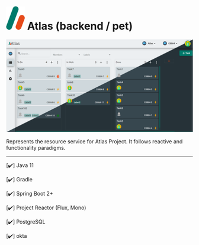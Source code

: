 # <img src="https://raw.githubusercontent.com/dream-interactive/atlas.frontend/main/src/assets/images/logo/Atlas-logo_339_5grad_Deep.svg" alt="drawing" width="50"/> Atlas (backend / pet)

![Atlas](https://github.com/dream-interactive/atlas.frontend/raw/main/src/assets/images/board2.png) 

 Represents the resource service for Atlas Project. It follows reactive and functionality paradigms. 
 
***

[:heavy_check_mark:] Java 11

[:heavy_check_mark:] Gradle

[:heavy_check_mark:] Spring Boot 2+

[:heavy_check_mark:] Project Reactor (Flux, Mono)

[:heavy_check_mark:] PostgreSQL

[:heavy_check_mark:] okta
